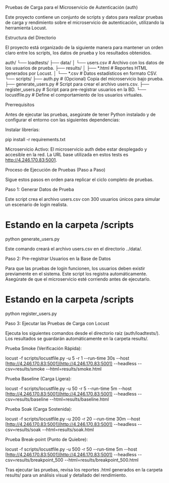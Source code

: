 Pruebas de Carga para el Microservicio de Autenticación (auth)

Este proyecto contiene un conjunto de scripts y datos para realizar pruebas de carga y rendimiento sobre el microservicio de autenticación, utilizando la herramienta Locust.

Estructura del Directorio

El proyecto está organizado de la siguiente manera para mantener un orden claro entre los scripts, los datos de prueba y los resultados obtenidos.

auth/
└── loadtests/
    ├── data/
    │   └── users.csv         # Archivo con los datos de los usuarios de prueba.
    ├── results/
    │   ├── *.html            # Reportes HTML generados por Locust.
    │   └── *.csv             # Datos estadísticos en formato CSV.
    └── scripts/
        ├── auth.py           # (Opcional) Copia del microservicio bajo prueba.
        ├── generate_users.py # Script para crear el archivo users.csv.
        ├── register_users.py # Script para pre-registrar usuarios en la BD.
        └── locustfile.py     # Define el comportamiento de los usuarios virtuales.


Prerrequisitos

Antes de ejecutar las pruebas, asegúrate de tener Python instalado y de configurar el entorno con las siguientes dependencias:

Instalar librerías:

pip install -r requirements.txt


Microservicio Activo: El microservicio auth debe estar desplegado y accesible en la red. La URL base utilizada en estos tests es http://4.246.170.83:5001.

Proceso de Ejecución de Pruebas (Paso a Paso)

Sigue estos pasos en orden para replicar el ciclo completo de pruebas.

Paso 1: Generar Datos de Prueba

Este script crea el archivo users.csv con 300 usuarios únicos para simular un escenario de login realista.

# Estando en la carpeta /scripts
python generate_users.py


Este comando creará el archivo users.csv en el directorio ../data/.

Paso 2: Pre-registrar Usuarios en la Base de Datos

Para que las pruebas de login funcionen, los usuarios deben existir previamente en el sistema. Este script los registra automáticamente. Asegúrate de que el microservicio esté corriendo antes de ejecutarlo.

# Estando en la carpeta /scripts
python register_users.py


Paso 3: Ejecutar las Pruebas de Carga con Locust

Ejecuta los siguientes comandos desde el directorio raíz (auth/loadtests/). Los resultados se guardarán automáticamente en la carpeta results/.

Prueba Smoke (Verificación Rápida):

locust -f scripts/locustfile.py -u 5 -r 1 --run-time 30s --host [http://4.246.170.83:5001](http://4.246.170.83:5001) --headless --csv=results/smoke --html=results/smoke.html


Prueba Baseline (Carga Ligera):

locust -f scripts/locustfile.py -u 50 -r 5 --run-time 5m --host [http://4.246.170.83:5001](http://4.246.170.83:5001) --headless --csv=results/baseline --html=results/baseline.html


Prueba Soak (Carga Sostenida):

locust -f scripts/locustfile.py -u 200 -r 20 --run-time 30m --host [http://4.246.170.83:5001](http://4.246.170.83:5001) --headless --csv=results/soak --html=results/soak.html


Prueba Break-point (Punto de Quiebre):

locust -f scripts/locustfile.py -u 500 -r 50 --run-time 5m --host [http://4.246.170.83:5001](http://4.246.170.83:5001) --headless --csv=results/breakpoint_500 --html=results/breakpoint_500.html


Tras ejecutar las pruebas, revisa los reportes .html generados en la carpeta results/ para un análisis visual y detallado del rendimiento.